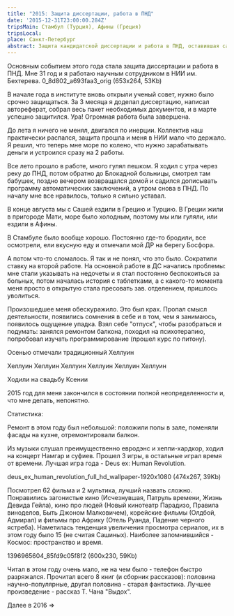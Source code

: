 ```yaml
---
title: "2015: Защита диссертации, работа в ПНД"
date: '2015-12-31T23:00:00.284Z'
tripsMain: Стамбул (Турция), Афины (Греция)
tripsLocal: 
place: Санкт-Петербург
abstract: Защита кандидатской диссертации и работа в ПНД, оставившая самые отвратительные воспоминания
---
```


Основным событием этого года стала защита диссертации и работа в ПНД. Мне 31 год и я работаю научным сотрудником в НИИ им. Бехтерева. 
0_8d802_a693faa3_orig (653x264, 53Kb)

В начале года в институте вновь открыли ученый совет, нужно было срочно защищаться. За 3 месяца я доделал диссертацию, написал автореферат, собрал весь пакет необходимых документов, и в марте успешно защитился. Ура! Огромная работа была завершена.

 
 
  
 
 

До лета я ничего не менял, двигался по инерции. Коллектив наш практически распался, защита прошла и меня в НИИ мало что держало. Я решил, что теперь мне море по колено, что нужно зарабатывать деньги и устроился сразу на 2 работы. 

 
 


Все лето прошло в работе, много гулял пешком. Я ходил с утра через реку до ПНД, потом обратно до Блокадной больницы, смотрел там бабушек, поздно вечером возвращался домой и садился дописывать программу автоматических заключений, а утром снова в ПНД. По началу мне все нравилось, только я сильно уставал.

 
 

В конце августа мы с Сашей ездили в Грецию и Турцию. В Греции жили в пригороде Мати, море было холодным, поэтому мы или гуляли, или ездили в Афины.

 
 
 
  
 
  

В Стамбуле было вообще хорошо. Постоянно где-то бродили, все осмотрели, ели вкусную еду и отмечали мой ДР на берегу Босфора.
 
 
 
 
 
  
 
  
  
  
 
 
  

А потом что-то сломалось. Я так и не понял, что это было. Сократили ставку на второй работе. На основной работе в ДС начались проблемы: мне стали указывать на недочеты и я стал постоянно беспокоиться за больных, потом началась история с таблетками, а с какого-то момента меня просто в открытую стала пресовать зав. отделением, пришлось уволиться.

 
 

Произошедшее меня обескуражило. Это был крах. Пропал смысл деятельности, появились сомнения в себе и в том, чем я занимаюсь, появилось ощущение упадка. Взял себе "отпуск", чтобы разобраться и подумать: занялся ремонтом балкона, походил на психотерапию, попробовал изучать программирование (прошел курс по питону). 

Осенью отмечали традиционный Хеллуин

Хеллуин Хеллуин
Хеллуин Хеллуин
Хеллуин Хеллуин

Ходили на свадьбу Ксении

 

2015 год для меня закончился в состоянии полной неопределенности и, что мне делать, непонятно.

 

Статистика:

Ремонт в этом году был небольшой: положили полы в зале, поменяли фасады на кухне, отремонтировали балкон.

Из музыки слушал преимущественно евродэнс и хеппи-хардкор, ходил на концерт Намгар и суфиев. Прошел 3 игры, в остальные играл время от времени. Лучшая игра года - Deus ex: Human Revolution.

 deus_ex_human_revolution_full_hd_wallpaper-1920x1080 (474x267, 39Kb)

Посмотрел 62 фильма и 2 мультика, лучший назвать сложно. Понравились загонистые кино (Исчезнувшая, Патруль времени, Жизнь Девида Гейла), кино про людей (Новый кинотеатр Парадизо, Правила виноделов, Быть Джоном Малковичем), корейские фильмы (Олдбой, Адмирал) и фильмы про Африку (Отель Руанда, Падение черного ястреба). Наметилась тенденция увеличения просмотра сериалов, их в этом году было 15 (не считая Сашиных). Наиболее запомнившийся - Космос: пространство и время.

1396965604_85fd9c05f8f2 (600x230, 59Kb)

Читал в этом году очень мало, не на чем было - телефон быстро разряжался. Прочитал всего 8 книг (и сборник рассказов): половина научно-популярные, другая половина - старая фантастика. Лучшее произведение - рассказ Т. Чана "Выдох".

Далее в 2016 =>